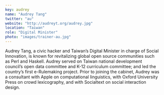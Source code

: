 ```yaml
---
key: audrey
name: "Audrey Tang"
twitter: "au"
website: "http://audreyt.org/audrey.jpg"
location: "Taiwan"
role: "Digital Minister"
photo: "images/trainer-au.jpg"
---
```


Audrey Tang, a civic hacker and Taiwan’s Digital Minister in charge of Social Innovation, is known for revitalizing global open source communities such as Perl and Haskell. Audrey served on Taiwan national development council’s open data committee and K-12 curriculum committee; and led the country’s first e-Rulemaking project. Prior to joining the cabinet, Audrey was a consultant with Apple on computational linguistics, with Oxford University Press on crowd lexicography, and with Socialtext on social interaction design.